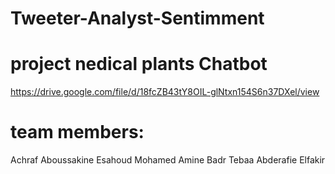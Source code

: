 ﻿# Tweeter-Analyst-Sentimment
 # project nedical plants Chatbot
 https://drive.google.com/file/d/18fcZB43tY8OIL-glNtxn154S6n37DXel/view
 # team members:

 Achraf Aboussakine 
 Esahoud Mohamed Amine
 Badr Tebaa
 Abderafie Elfakir
 
